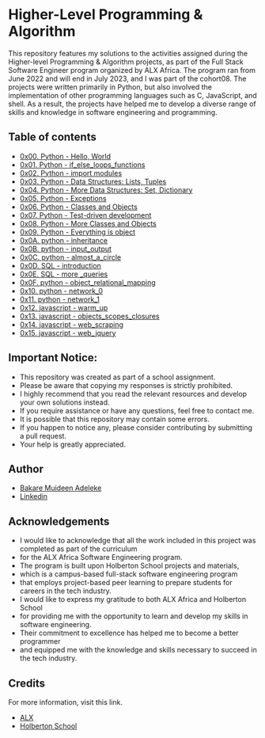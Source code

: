 # Higher-Level Programming & Algorithm

This repository features my solutions to the activities assigned during the Higher-level Programming & Algorithm projects, 
as part of the Full Stack Software Engineer program organized by ALX Africa. The program ran from June 2022 and will end in July 2023,
and I was part of the cohort08. The projects were written primarily in Python, but also involved the implementation of other programming languages such as C, JavaScript, and shell. As a result, the projects have helped me to develop a diverse range of skills and knowledge 
in software engineering and programming.

## Table of contents

* [0x00. Python - Hello, World](https://github.com/adeleke123/alx-higher_level_programming/tree/main/0x00-python-hello_world)
* [0x01. Python - if_else_loops_functions](https://github.com/adeleke123/alx-higher_level_programming/tree/main/0x01-python-if_else_loops_functions)
* [0x02. Python - import modules](https://github.com/adeleke123/alx-higher_level_programming/tree/main/0x02-python-import_modules)
* [0x03. Python - Data Structures: Lists, Tuples](https://github.com/adeleke123/alx-higher_level_programming/tree/main/0x03-python-data_structures)
* [0x04. Python - More Data Structures: Set, Dictionary](https://github.com/adeleke123/alx-higher_level_programming/tree/main/0x04-python-more_data_structures)
* [0x05. Python - Exceptions](https://github.com/adeleke123/alx-higher_level_programming/tree/main/0x05-python-exceptions)
* [0x06. Python - Classes and Objects](https://github.com/adeleke123/alx-higher_level_programming/tree/main/0x06-python-classes)
* [0x07. Python - Test-driven development](https://github.com/adeleke123/alx-higher_level_programming/tree/main/0x07-python-test_driven_development)
* [0x08. Python - More Classes and Objects](https://github.com/adeleke123/alx-higher_level_programming/tree/main/0x08-python-more_classes)
* [0x09. Python - Everything is object](https://github.com/adeleke123/alx-higher_level_programming/tree/main/0x09-python-everything_is_object)
* [0x0A. python - inheritance](https://github.com/adeleke123/alx-higher_level_programming/tree/master/0x0A-python-inheritance)
* [0x0B. python - input_output](https://github.com/adeleke123/alx-higher_level_programming/tree/master/0x0B-python-input_output)
* [0x0C. python - almost_a_circle](https://github.com/adeleke123/alx-higher_level_programming/tree/master/0x0C-python-almost_a_circle)
* [0x0D. SQL - introduction](https://github.com/adeleke123/alx-higher_level_programming/tree/master/0x0D-SQL_introduction)
* [0x0E. SQL - more _queries](https://github.com/adeleke123/alx-higher_level_programming/tree/master/0x0E-SQL_more_queries)
* [0x0F. python - object_relational_mapping](https://github.com/adeleke123/alx-higher_level_programming/tree/master/0x0F-python-object_relational_mapping)
* [0x10. python - network_0](https://github.com/adeleke123/alx-higher_level_programming/tree/master/0x10-python-network_0)
* [0x11. python - network_1](https://github.com/adeleke123/alx-higher_level_programming/tree/master/0x11-python-network_1)
* [0x12. javascript - warm_up](https://github.com/adeleke123/alx-higher_level_programming/tree/master/0x12-javascript-warm_up)
* [0x13. javascript - objects_scopes_closures](https://github.com/adeleke123/alx-higher_level_programming/tree/master/0x13-javascript_objects_scopes_closures)
* [0x14. javascript - web_scraping](https://github.com/adeleke123/alx-higher_level_programming/tree/master/0x14-javascript-web_scraping)
* [0x15. javascript - web_jquery](https://github.com/adeleke123/alx-higher_level_programming/tree/master/0x15-javascript-web_jquery)


## Important Notice:

* This repository was created as part of a school assignment. 
* Please be aware that copying my responses is strictly prohibited. 
* I highly recommend that you read the relevant resources and develop your own solutions instead. 
* If you require assistance or have any questions, feel free to contact me.
* It is possible that this repository may contain some errors. 
* If you happen to notice any, please consider contributing by submitting a pull request. 
* Your help is greatly appreciated.



## Author

- [Bakare Muideen Adeleke](https://www.github.com/adeleke123)
- [Linkedin](https://www.linkedin.com/in/muideenadeleke)


## Acknowledgements

* I would like to acknowledge that all the work included in this project was completed as part of the curriculum 
* for the ALX Africa Software Engineering program.
* The program is built upon Holberton School projects and materials, 
* which is a campus-based full-stack software engineering program 
* that employs project-based peer learning to prepare students for careers in the tech industry.
* I would like to express my gratitude to both ALX Africa and Holberton School
* for providing me with the opportunity to learn and develop my skills in software engineering. 
* Their commitment to excellence has helped me to become a better programmer 
* and equipped me with the knowledge and skills necessary to succeed in the tech industry.


## Credits

For more information, visit this link.
* [ALX](https://www.alxafrica.com/)
* [Holberton School](https://www.holbertonschool.com/)
